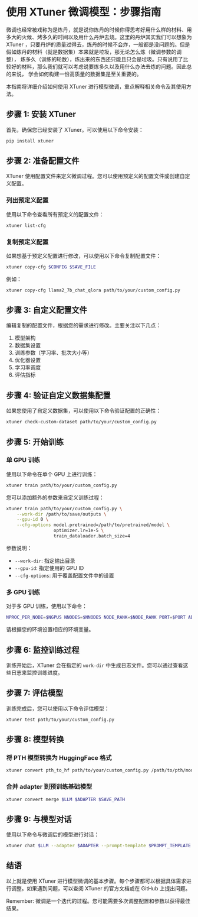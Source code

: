 # 使用 XTuner 微调模型：步骤指南


微调也经常被戏称为是炼丹，就是说你炼丹的时候你得思考好用什么样的材料、用多大的火候、烤多久的时间以及用什么丹炉去烧。这里的丹炉其实我们可以想象为
XTuner ，只要丹炉的质量过得去，炼丹的时候不会炸，一般都是没问题的。但是假如炼丹的材料（就是数据集）本来就是垃圾，那无论怎么炼（微调参数的调整），
炼多久（训练的轮数），炼出来的东西还只能且只会是垃圾。只有说用了比较好的材料，那么我们就可以考虑说要炼多久以及用什么办法去炼的问题。因此总的来说，
学会如何构建一份高质量的数据集是至关重要的。


本指南将详细介绍如何使用 XTuner 进行模型微调，重点解释相关命令及其使用方法。

## 步骤 1: 安装 XTuner

首先，确保您已经安装了 XTuner。可以使用以下命令安装：

```bash
pip install xtuner
```

## 步骤 2: 准备配置文件

XTuner 使用配置文件来定义微调过程。您可以使用预定义的配置文件或创建自定义配置。

### 列出预定义配置

使用以下命令查看所有预定义的配置文件：

```bash
xtuner list-cfg
```

### 复制预定义配置

如果想基于预定义配置进行修改，可以使用以下命令复制配置文件：

```bash
xtuner copy-cfg $CONFIG $SAVE_FILE
```

例如：
```bash
xtuner copy-cfg llama2_7b_chat_qlora path/to/your/custom_config.py
```

## 步骤 3: 自定义配置文件

编辑复制的配置文件，根据您的需求进行修改。主要关注以下几点：

1. 模型架构
2. 数据集设置
3. 训练参数（学习率、批次大小等）
4. 优化器设置
5. 学习率调度
6. 评估指标

## 步骤 4: 验证自定义数据集配置

如果您使用了自定义数据集，可以使用以下命令验证配置的正确性：

```bash
xtuner check-custom-dataset path/to/your/custom_config.py
```

## 步骤 5: 开始训练

### 单 GPU 训练

使用以下命令在单个 GPU 上进行训练：

```bash
xtuner train path/to/your/custom_config.py
```

您可以添加额外的参数来自定义训练过程：

```bash
xtuner train path/to/your/custom_config.py \
    --work-dir /path/to/save/outputs \
    --gpu-id 0 \
    --cfg-options model.pretrained=/path/to/pretrained/model \
                  optimizer.lr=1e-5 \
                  train_dataloader.batch_size=4
```

参数说明：
- `--work-dir`: 指定输出目录
- `--gpu-id`: 指定使用的 GPU ID
- `--cfg-options`: 用于覆盖配置文件中的设置

### 多 GPU 训练

对于多 GPU 训练，使用以下命令：

```bash
NPROC_PER_NODE=$NGPUS NNODES=$NNODES NODE_RANK=$NODE_RANK PORT=$PORT ADDR=$ADDR xtuner dist_train path/to/your/custom_config.py $GPUS
```

请根据您的环境设置相应的环境变量。

## 步骤 6: 监控训练过程

训练开始后，XTuner 会在指定的 `work-dir` 中生成日志文件。您可以通过查看这些日志来监控训练进度。

## 步骤 7: 评估模型

训练完成后，您可以使用以下命令评估模型：

```bash
xtuner test path/to/your/custom_config.py
```

## 步骤 8: 模型转换

### 将 PTH 模型转换为 HuggingFace 格式

```bash
xtuner convert pth_to_hf path/to/your/custom_config.py /path/to/pth/model /path/to/save/hf/model
```

### 合并 adapter 到预训练基础模型

```bash
xtuner convert merge $LLM $ADAPTER $SAVE_PATH
```

## 步骤 9: 与模型对话

使用以下命令与微调后的模型进行对话：

```bash
xtuner chat $LLM --adapter $ADAPTER --prompt-template $PROMPT_TEMPLATE
```

## 结语

以上就是使用 XTuner 进行模型微调的基本步骤。每个步骤都可以根据具体需求进行调整。如果遇到问题，可以查阅 XTuner 的官方文档或在 GitHub 上提出问题。

Remember: 微调是一个迭代的过程。您可能需要多次调整配置和参数以获得最佳结果。
